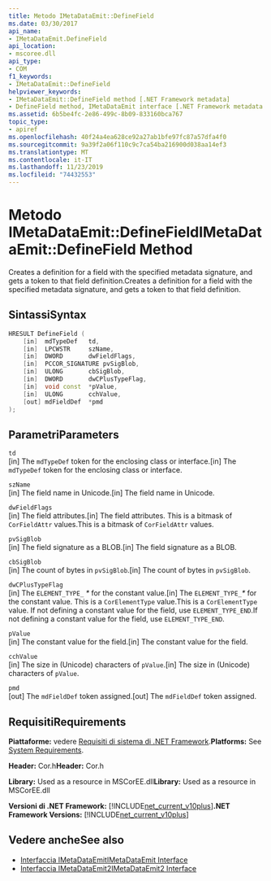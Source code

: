 ```yaml
---
title: Metodo IMetaDataEmit::DefineField
ms.date: 03/30/2017
api_name:
- IMetaDataEmit.DefineField
api_location:
- mscoree.dll
api_type:
- COM
f1_keywords:
- IMetaDataEmit::DefineField
helpviewer_keywords:
- IMetaDataEmit::DefineField method [.NET Framework metadata]
- DefineField method, IMetaDataEmit interface [.NET Framework metadata
ms.assetid: 6b5be4fc-2e86-499c-8b09-833160bca767
topic_type:
- apiref
ms.openlocfilehash: 40f24a4ea628ce92a27ab1bfe97fc87a57dfa4f0
ms.sourcegitcommit: 9a39f2a06f110c9c7ca54ba216900d038aa14ef3
ms.translationtype: MT
ms.contentlocale: it-IT
ms.lasthandoff: 11/23/2019
ms.locfileid: "74432553"
---
```

# <a name="imetadataemitdefinefield-method"></a><span data-ttu-id="20905-102">Metodo IMetaDataEmit::DefineField</span><span class="sxs-lookup"><span data-stu-id="20905-102">IMetaDataEmit::DefineField Method</span></span>
<span data-ttu-id="20905-103">Creates a definition for a field with the specified metadata signature, and gets a token to that field definition.</span><span class="sxs-lookup"><span data-stu-id="20905-103">Creates a definition for a field with the specified metadata signature, and gets a token to that field definition.</span></span>  
  
## <a name="syntax"></a><span data-ttu-id="20905-104">Sintassi</span><span class="sxs-lookup"><span data-stu-id="20905-104">Syntax</span></span>  
  
```cpp  
HRESULT DefineField (   
    [in]  mdTypeDef   td,   
    [in]  LPCWSTR     szName,   
    [in]  DWORD       dwFieldFlags,   
    [in]  PCCOR_SIGNATURE pvSigBlob,   
    [in]  ULONG       cbSigBlob,   
    [in]  DWORD       dwCPlusTypeFlag,   
    [in]  void const  *pValue,   
    [in]  ULONG       cchValue,   
    [out] mdFieldDef  *pmd   
);  
```  
  
## <a name="parameters"></a><span data-ttu-id="20905-105">Parametri</span><span class="sxs-lookup"><span data-stu-id="20905-105">Parameters</span></span>  
 `td`  
 <span data-ttu-id="20905-106">[in] The `mdTypeDef` token for the enclosing class or interface.</span><span class="sxs-lookup"><span data-stu-id="20905-106">[in] The `mdTypeDef` token for the enclosing class or interface.</span></span>  
  
 `szName`  
 <span data-ttu-id="20905-107">[in] The field name in Unicode.</span><span class="sxs-lookup"><span data-stu-id="20905-107">[in] The field name in Unicode.</span></span>  
  
 `dwFieldFlags`  
 <span data-ttu-id="20905-108">[in] The field attributes.</span><span class="sxs-lookup"><span data-stu-id="20905-108">[in] The field attributes.</span></span> <span data-ttu-id="20905-109">This is a bitmask of `CorFieldAttr` values.</span><span class="sxs-lookup"><span data-stu-id="20905-109">This is a bitmask of `CorFieldAttr` values.</span></span>  
  
 `pvSigBlob`  
 <span data-ttu-id="20905-110">[in] The field signature as a BLOB.</span><span class="sxs-lookup"><span data-stu-id="20905-110">[in] The field signature as a BLOB.</span></span>  
  
 `cbSigBlob`  
 <span data-ttu-id="20905-111">[in] The count of bytes in `pvSigBlob`.</span><span class="sxs-lookup"><span data-stu-id="20905-111">[in] The count of bytes in `pvSigBlob`.</span></span>  
  
 `dwCPlusTypeFlag`  
 <span data-ttu-id="20905-112">[in] The `ELEMENT_TYPE_` *\** for the constant value.</span><span class="sxs-lookup"><span data-stu-id="20905-112">[in] The `ELEMENT_TYPE_`*\** for the constant value.</span></span> <span data-ttu-id="20905-113">This is a `CorElementType` value.</span><span class="sxs-lookup"><span data-stu-id="20905-113">This is a `CorElementType` value.</span></span> <span data-ttu-id="20905-114">If not defining a constant value for the field, use `ELEMENT_TYPE_END`.</span><span class="sxs-lookup"><span data-stu-id="20905-114">If not defining a constant value for the field, use `ELEMENT_TYPE_END`.</span></span>  
  
 `pValue`  
 <span data-ttu-id="20905-115">[in] The constant value for the field.</span><span class="sxs-lookup"><span data-stu-id="20905-115">[in] The constant value for the field.</span></span>  
  
 `cchValue`  
 <span data-ttu-id="20905-116">[in] The size in (Unicode) characters of `pValue`.</span><span class="sxs-lookup"><span data-stu-id="20905-116">[in] The size in (Unicode) characters of `pValue`.</span></span>  
  
 `pmd`  
 <span data-ttu-id="20905-117">[out] The `mdFieldDef` token assigned.</span><span class="sxs-lookup"><span data-stu-id="20905-117">[out] The `mdFieldDef` token assigned.</span></span>  
  
## <a name="requirements"></a><span data-ttu-id="20905-118">Requisiti</span><span class="sxs-lookup"><span data-stu-id="20905-118">Requirements</span></span>  
 <span data-ttu-id="20905-119">**Piattaforme:** vedere [Requisiti di sistema di .NET Framework](../../../../docs/framework/get-started/system-requirements.md).</span><span class="sxs-lookup"><span data-stu-id="20905-119">**Platforms:** See [System Requirements](../../../../docs/framework/get-started/system-requirements.md).</span></span>  
  
 <span data-ttu-id="20905-120">**Header:** Cor.h</span><span class="sxs-lookup"><span data-stu-id="20905-120">**Header:** Cor.h</span></span>  
  
 <span data-ttu-id="20905-121">**Library:** Used as a resource in MSCorEE.dll</span><span class="sxs-lookup"><span data-stu-id="20905-121">**Library:** Used as a resource in MSCorEE.dll</span></span>  
  
 <span data-ttu-id="20905-122">**Versioni di .NET Framework:** [!INCLUDE[net_current_v10plus](../../../../includes/net-current-v10plus-md.md)]</span><span class="sxs-lookup"><span data-stu-id="20905-122">**.NET Framework Versions:** [!INCLUDE[net_current_v10plus](../../../../includes/net-current-v10plus-md.md)]</span></span>  
  
## <a name="see-also"></a><span data-ttu-id="20905-123">Vedere anche</span><span class="sxs-lookup"><span data-stu-id="20905-123">See also</span></span>

- [<span data-ttu-id="20905-124">Interfaccia IMetaDataEmit</span><span class="sxs-lookup"><span data-stu-id="20905-124">IMetaDataEmit Interface</span></span>](../../../../docs/framework/unmanaged-api/metadata/imetadataemit-interface.md)
- [<span data-ttu-id="20905-125">Interfaccia IMetaDataEmit2</span><span class="sxs-lookup"><span data-stu-id="20905-125">IMetaDataEmit2 Interface</span></span>](../../../../docs/framework/unmanaged-api/metadata/imetadataemit2-interface.md)
